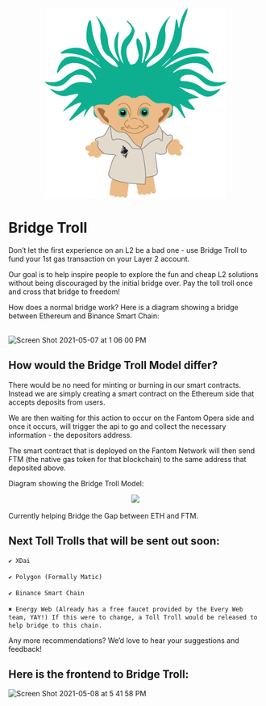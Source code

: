 <p align="center">
  <img src="https://raw.githubusercontent.com/chainlinkie/Eth-Scaling-Hack/master/src/Troll.png">
</p>

# Bridge Troll

Don’t let the first experience on an L2  be a bad one - use Bridge Troll to fund your 1st gas transaction on your Layer 2 account. 

Our goal is to help inspire people to explore the fun and cheap L2 solutions without being discouraged by the initial bridge over. 
Pay the toll troll once and cross that bridge to freedom! 


How does a normal bridge work? Here is a diagram showing a bridge between Ethereum and Binance Smart Chain:

<br>
<img width="1323" alt="Screen Shot 2021-05-07 at 1 06 00 PM" src="https://user-images.githubusercontent.com/80427213/117556948-1229b800-b023-11eb-9d06-95bcc619a226.png">



## How would the Bridge Troll Model differ? 

There would be no need for minting or burning in our smart contracts. Instead we are simply creating a smart contract on the Ethereum side that accepts deposits from users. 

We are then waiting for this action to occur on the Fantom Opera side and once it occurs, will trigger the api to go and collect the necessary information - the depositors address. 

The smart contract that is deployed on the Fantom Network will then send FTM (the native gas token for that blockchain) to the same address that deposited above. 

Diagram showing the Bridge Troll Model:

<p align="center">
  <img src="https://user-images.githubusercontent.com/80427213/117556969-4a30fb00-b023-11eb-9939-87c932ee74d5.png">
</p>


Currently helping Bridge the Gap between ETH and FTM. 

## Next Toll Trolls that will be sent out soon: 

	✔️ XDai 

	✔️ Polygon (Formally Matic)

	✔️ Binance Smart Chain

	✖️ Energy Web (Already has a free faucet provided by the Every Web team, YAY!) If this were to change, a Toll Troll would be released to help bridge to this chain. 

Any more recommendations? We’d love to hear your suggestions and feedback! 

## Here is the frontend to Bridge Troll:

<img width="1440" alt="Screen Shot 2021-05-08 at 5 41 58 PM" src="https://user-images.githubusercontent.com/80427213/117557133-c2e48700-b024-11eb-9783-b69500eff377.png">
